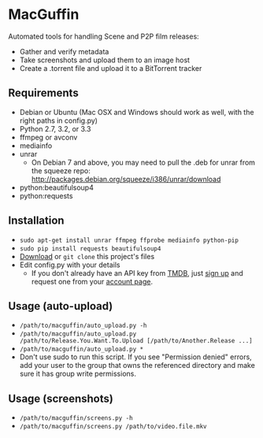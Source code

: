 MacGuffin
=========

Automated tools for handling Scene and P2P film releases:
- Gather and verify metadata
- Take screenshots and upload them to an image host
- Create a .torrent file and upload it to a BitTorrent tracker


Requirements
------------

- Debian or Ubuntu (Mac OSX and Windows should work as well, with the right paths in config.py)
- Python 2.7, 3.2, or 3.3
- ffmpeg or avconv
- mediainfo
- unrar
  - On Debian 7 and above, you may need to pull the .deb for unrar from the squeeze repo:
    http://packages.debian.org/squeeze/i386/unrar/download
- python:beautifulsoup4
- python:requests


Installation
------------

- `sudo apt-get install unrar ffmpeg ffprobe mediainfo python-pip`
- `sudo pip install requests beautifulsoup4`
- [Download](https://github.com/hwkns/macguffin/archive/master.zip) or `git clone` this project's files
- Edit config.py with your details
  - If you don't already have an API key from [TMDB](http://www.themoviedb.org), just
    [sign up](https://www.themoviedb.org/account/signup) and request one from your
    [account page](https://www.themoviedb.org/account).


Usage (auto-upload)
-------------------

- `/path/to/macguffin/auto_upload.py -h`
- `/path/to/macguffin/auto_upload.py /path/to/Release.You.Want.To.Upload [/path/to/Another.Release ...]`
- `/path/to/macguffin/auto_upload.py *`
- Don't use sudo to run this script.  If you see "Permission denied" errors, add your user to the group that owns the
referenced directory and make sure it has group write permissions.


Usage (screenshots)
-------------------

- `/path/to/macguffin/screens.py -h`
- `/path/to/macguffin/screens.py /path/to/video.file.mkv`